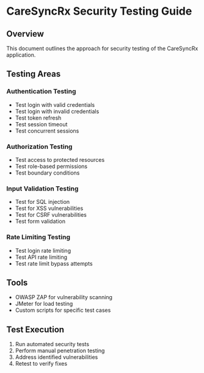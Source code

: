 # CareSyncRx Security Testing Guide

## Overview
This document outlines the approach for security testing of the CareSyncRx application.

## Testing Areas

### Authentication Testing
- Test login with valid credentials
- Test login with invalid credentials
- Test token refresh
- Test session timeout
- Test concurrent sessions

### Authorization Testing
- Test access to protected resources
- Test role-based permissions
- Test boundary conditions

### Input Validation Testing
- Test for SQL injection
- Test for XSS vulnerabilities
- Test for CSRF vulnerabilities
- Test form validation

### Rate Limiting Testing
- Test login rate limiting
- Test API rate limiting
- Test rate limit bypass attempts

## Tools
- OWASP ZAP for vulnerability scanning
- JMeter for load testing
- Custom scripts for specific test cases

## Test Execution
1. Run automated security tests
2. Perform manual penetration testing
3. Address identified vulnerabilities
4. Retest to verify fixes
